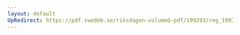 ```yaml
---
layout: default
UpRedirect: https://pdf.swedeb.se/riksdagen-volumeG-pdf/199293/reg_199293/reg_199293_0121.pdf
---
```


